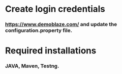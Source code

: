# **Create  login credentials**
### https://www.demoblaze.com/ and update the configuration.property file.



# **Required installations**
### JAVA, Maven, Testng.



